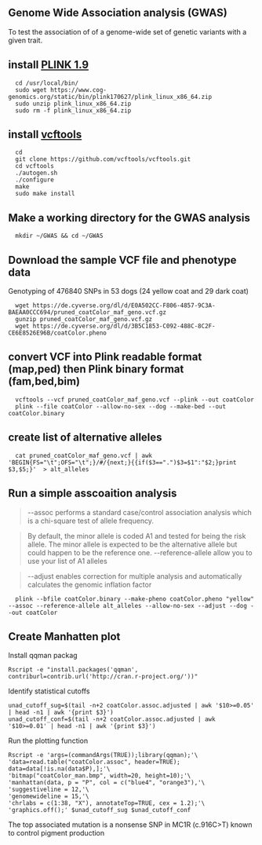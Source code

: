 ## Genome Wide Association analysis (GWAS)
To test the association of of a genome-wide set of genetic variants with a given trait.

## install [PLINK 1.9](https://www.cog-genomics.org/plink/1.9/)

      cd /usr/local/bin/
      sudo wget https://www.cog-genomics.org/static/bin/plink170627/plink_linux_x86_64.zip
      sudo unzip plink_linux_x86_64.zip
      sudo rm -f plink_linux_x86_64.zip

## install [vcftools](https://vcftools.github.io/) 

      cd  
      git clone https://github.com/vcftools/vcftools.git
      cd vcftools
      ./autogen.sh
      ./configure
      make
      sudo make install
      
## Make a working directory for the GWAS analysis

      mkdir ~/GWAS && cd ~/GWAS
      
## Download the sample VCF file and phenotype data
Genotyping of 476840 SNPs in 53 dogs (24 yellow coat and 29 dark coat) 

      wget https://de.cyverse.org/dl/d/E0A502CC-F806-4857-9C3A-BAEAA0CCC694/pruned_coatColor_maf_geno.vcf.gz
      gunzip pruned_coatColor_maf_geno.vcf.gz
      wget https://de.cyverse.org/dl/d/3B5C1853-C092-488C-8C2F-CE6E8526E96B/coatColor.pheno
      
## convert VCF into Plink readable format (map,ped) then Plink binary format (fam,bed,bim)

      vcftools --vcf pruned_coatColor_maf_geno.vcf --plink --out coatColor
      plink --file coatColor --allow-no-sex --dog --make-bed --out coatColor.binary
      
## create list of alternative alleles 
      
      cat pruned_coatColor_maf_geno.vcf | awk 'BEGIN{FS="\t";OFS="\t";}/#/{next;}{{if($3==".")$3=$1":"$2;}print $3,$5;}'  > alt_alleles

## Run a simple asscoaition analysis
> --assoc performs a standard case/control association analysis which is a chi-square test of allele frequency. 

> By default, the minor allele is coded A1 and tested for being the risk allele. The minor allele is expected to be the alternative allele 
but could happen to be the reference one. --reference-allele allow you to use your list of A1 alleles 

> --adjust enables correction for multiple analysis and automatically calculates the genomic inflation factor  

      plink --bfile coatColor.binary --make-pheno coatColor.pheno "yellow" --assoc --reference-allele alt_alleles --allow-no-sex --adjust --dog --out coatColor
     
## Create Manhatten plot

Install qqman packag

    Rscript -e "install.packages('qqman',  contriburl=contrib.url('http://cran.r-project.org/'))"

Identify statistical cutoffs

    unad_cutoff_sug=$(tail -n+2 coatColor.assoc.adjusted | awk '$10>=0.05' | head -n1 | awk '{print $3}')
    unad_cutoff_conf=$(tail -n+2 coatColor.assoc.adjusted | awk '$10>=0.01' | head -n1 | awk '{print $3}')

Run the plotting function
```
Rscript -e 'args=(commandArgs(TRUE));library(qqman);'\
'data=read.table("coatColor.assoc", header=TRUE); data=data[!is.na(data$P),];'\
'bitmap("coatColor_man.bmp", width=20, height=10);'\
'manhattan(data, p = "P", col = c("blue4", "orange3"),'\
'suggestiveline = 12,'\
'genomewideline = 15,'\
'chrlabs = c(1:38, "X"), annotateTop=TRUE, cex = 1.2);'\
'graphics.off();' $unad_cutoff_sug $unad_cutoff_conf
```

The top associated mutation is a nonsense SNP in MC1R (c.916C>T) known to control pigment production

